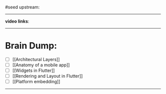 #seed 
upstream:

---

**video links**: 

---

# Brain Dump: 
- [ ] [[Architectural Layers]]
- [ ] [[Anatomy of a mobile app]]
- [ ] [[Widgets in Flutter]]
- [ ] [[Rendering and Layout in Flutter]]
- [ ] [[Platform embedding]]

--- 






